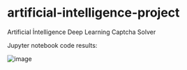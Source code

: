 # artificial-intelligence-project
Artificial İntelligence Deep Learning Captcha Solver
 
 Jupyter notebook code results:
 
 ![image](https://user-images.githubusercontent.com/55652288/184629398-31463975-4e89-42b7-9174-525b3d01279e.png)

